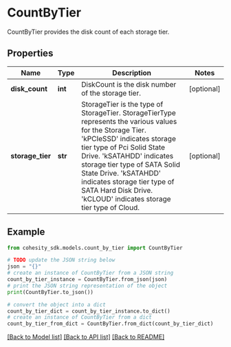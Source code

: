 # CountByTier

CountByTier provides the disk count of each storage tier.

## Properties

Name | Type | Description | Notes
------------ | ------------- | ------------- | -------------
**disk_count** | **int** | DiskCount is the disk number of the storage tier. | [optional] 
**storage_tier** | **str** | StorageTier is the type of StorageTier. StorageTierType represents the various values for the Storage Tier. &#39;kPCIeSSD&#39; indicates storage tier type of Pci Solid State Drive. &#39;kSATAHDD&#39; indicates storage tier type of SATA Solid State Drive. &#39;kSATAHDD&#39; indicates storage tier type of SATA Hard Disk Drive. &#39;kCLOUD&#39; indicates storage tier type of Cloud. | [optional] 

## Example

```python
from cohesity_sdk.models.count_by_tier import CountByTier

# TODO update the JSON string below
json = "{}"
# create an instance of CountByTier from a JSON string
count_by_tier_instance = CountByTier.from_json(json)
# print the JSON string representation of the object
print(CountByTier.to_json())

# convert the object into a dict
count_by_tier_dict = count_by_tier_instance.to_dict()
# create an instance of CountByTier from a dict
count_by_tier_from_dict = CountByTier.from_dict(count_by_tier_dict)
```
[[Back to Model list]](../README.md#documentation-for-models) [[Back to API list]](../README.md#documentation-for-api-endpoints) [[Back to README]](../README.md)


